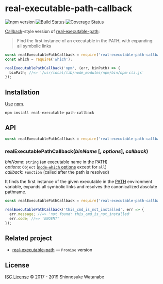 # real-executable-path-callback

[![npm version](https://img.shields.io/npm/v/real-executable-path-callback.svg)](https://www.npmjs.com/package/real-executable-path-callback)
[![Build Status](https://travis-ci.com/shinnn/real-executable-path-callback.svg?branch=master)](https://travis-ci.com/shinnn/real-executable-path-callback)
[![Coverage Status](https://img.shields.io/coveralls/shinnn/real-executable-path-callback.svg)](https://coveralls.io/github/shinnn/real-executable-path-callback)

[Callback](https://thenodeway.io/posts/understanding-error-first-callbacks/)-style version of [real-executable-path]:

> Find the first instance of an executable in the PATH, with expanding all symbolic links

```javascript
const realExecutablePathCallback = require('real-executable-path-callback');
const which = require('which');

realExecutablePathCallback('npm', (err, binPath) => {
  binPath; //=> '/usr/local/lib/node_modules/npm/bin/npm-cli.js'
});
```

## Installation

[Use](https://docs.npmjs.com/cli/install) [npm](https://docs.npmjs.com/about-npm/).

```
npm install real-executable-path-callback
```

## API

```javascript
const realExecutablePathCallback = require('real-executable-path-callback');
```

### realExecutablePathCallback(*binName* [, *options*], *callback*)

*binName*: `string` (an executable name in the PATH)  
*options*: `Object` ([`node-which` options](https://github.com/npm/node-which#options) except for `all`)  
*callback*: `Function` (called after the path is resolved)

It finds the first instance of the given executable in the [PATH](http://pubs.opengroup.org/onlinepubs/000095399/basedefs/xbd_chap08.html#tag_08_03) environment variable, expands all symbolic links and resolves the canonicalized absolute pathname.

```javascript
const realExecutablePathCallback = require('real-executable-path-callback');

realExecutablePathCallback('this_cmd_is_not_installed', err => {
  err.message; //=> 'not found: this_cmd_is_not_installed'
  err.code; //=> 'ENOENT'
});
```

## Related project

* [real-executable-path] — `Promise` version

## License

[ISC License](./LICENSE) © 2017 - 2019 Shinnosuke Watanabe

[real-executable-path]: https://github.com/shinnn/real-executable-path
